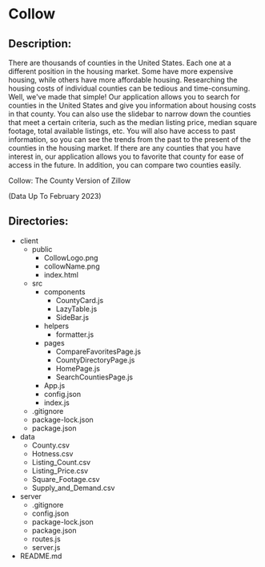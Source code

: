 # Collow
## Description:
There are thousands of counties in the United States. Each one at a different position in the housing market. Some have more expensive housing, while others have more affordable housing. Researching the housing costs of individual counties can be tedious and time-consuming. Well, we've made that simple! Our application allows you to search for counties in the United States and give you information about housing costs in that county. You can also use the slidebar to narrow down the counties that meet a certain criteria, such as the median listing price, median square footage, total available listings, etc. You will also have access to past information, so you can see the trends from the past to the present of the counties in the housing market. If there are any counties that you have interest in, our application allows you to favorite that county for ease of access in the future. In addition, you can compare two counties easily.

Collow: The County Version of Zillow

(Data Up To February 2023)

## Directories:
- client
    - public 
        - CollowLogo.png
        - collowName.png
        - index.html
    - src 
        - components
            - CountyCard.js
            - LazyTable.js
            - SideBar.js
        - helpers
            - formatter.js
        - pages
            - CompareFavoritesPage.js
            - CountyDirectoryPage.js
            - HomePage.js
            - SearchCountiesPage.js
        - App.js
        - config.json
        - index.js
    - .gitignore
    - package-lock.json
    - package.json
- data
    - County.csv
    - Hotness.csv
    - Listing_Count.csv
    - Listing_Price.csv
    - Square_Footage.csv
    - Supply_and_Demand.csv
- server
    - .gitignore
    - config.json
    - package-lock.json
    - package.json
    - routes.js
    - server.js
- README.md
